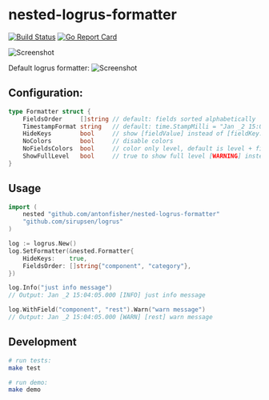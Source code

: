 # nested-logrus-formatter

[![Build Status](https://travis-ci.org/antonfisher/nested-logrus-formatter.svg?branch=master)](https://travis-ci.org/antonfisher/nested-logrus-formatter)
[![Go Report Card](https://goreportcard.com/badge/github.com/antonfisher/nested-logrus-formatter)](https://goreportcard.com/report/github.com/antonfisher/nested-logrus-formatter)

![Screenshot](https://raw.githubusercontent.com/antonfisher/nested-logrus-formatter/docs/images/nested-logrus-formatter-hide-keys.png)

Default logrus formatter:
![Screenshot](https://raw.githubusercontent.com/antonfisher/nested-logrus-formatter/docs/images/logrus-formatter-default.png)

## Configuration:

```go
type Formatter struct {
	FieldsOrder     []string // default: fields sorted alphabetically
	TimestampFormat string   // default: time.StampMilli = "Jan _2 15:04:05.000"
	HideKeys        bool     // show [fieldValue] instead of [fieldKey:fieldValue]
	NoColors        bool     // disable colors
	NoFieldsColors  bool     // color only level, default is level + fields
	ShowFullLevel   bool     // true to show full level [WARNING] instead [WARN]
}
```

## Usage

```go
import (
	nested "github.com/antonfisher/nested-logrus-formatter"
	"github.com/sirupsen/logrus"
)

log := logrus.New()
log.SetFormatter(&nested.Formatter{
	HideKeys:    true,
	FieldsOrder: []string{"component", "category"},
})

log.Info("just info message")
// Output: Jan _2 15:04:05.000 [INFO] just info message

log.WithField("component", "rest").Warn("warn message")
// Output: Jan _2 15:04:05.000 [WARN] [rest] warn message
```

## Development

```bash
# run tests:
make test

# run demo:
make demo
```
